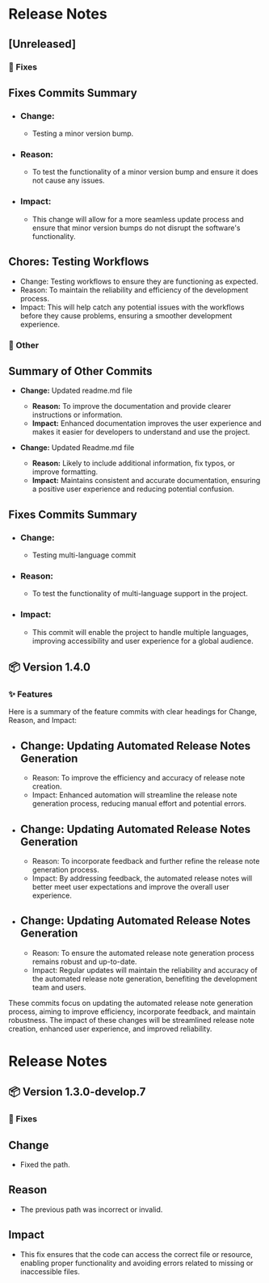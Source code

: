 # Release Notes

## [Unreleased]

### 🐛 Fixes

## Fixes Commits Summary

- ### Change: 
    - Testing a minor version bump.

- ### Reason: 
    - To test the functionality of a minor version bump and ensure it does not cause any issues.

- ### Impact: 
    - This change will allow for a more seamless update process and ensure that minor version bumps do not disrupt the software's functionality.

## Chores: Testing Workflows

- Change: Testing workflows to ensure they are functioning as expected.
- Reason: To maintain the reliability and efficiency of the development process.
- Impact: This will help catch any potential issues with the workflows before they cause problems, ensuring a smoother development experience.

### 🔖 Other

## Summary of Other Commits

- **Change:** Updated readme.md file
    - **Reason:** To improve the documentation and provide clearer instructions or information.
    - **Impact:** Enhanced documentation improves the user experience and makes it easier for developers to understand and use the project.

- **Change:** Updated Readme.md file
    - **Reason:** Likely to include additional information, fix typos, or improve formatting.
    - **Impact:** Maintains consistent and accurate documentation, ensuring a positive user experience and reducing potential confusion.

## Fixes Commits Summary

- ### Change: 
    - Testing multi-language commit 
- ### Reason: 
    - To test the functionality of multi-language support in the project. 
- ### Impact: 
    - This commit will enable the project to handle multiple languages, improving accessibility and user experience for a global audience.

## 📦 Version 1.4.0

### ✨ Features

Here is a summary of the feature commits with clear headings for Change, Reason, and Impact: 

- ## Change: Updating Automated Release Notes Generation
    - Reason: To improve the efficiency and accuracy of release note creation.
    - Impact: Enhanced automation will streamline the release note generation process, reducing manual effort and potential errors.

- ## Change: Updating Automated Release Notes Generation
    - Reason: To incorporate feedback and further refine the release note generation process.
    - Impact: By addressing feedback, the automated release notes will better meet user expectations and improve the overall user experience.

- ## Change: Updating Automated Release Notes Generation
    - Reason: To ensure the automated release note generation process remains robust and up-to-date.
    - Impact: Regular updates will maintain the reliability and accuracy of the automated release note generation, benefiting the development team and users.

These commits focus on updating the automated release note generation process, aiming to improve efficiency, incorporate feedback, and maintain robustness. The impact of these changes will be streamlined release note creation, enhanced user experience, and improved reliability.

# Release Notes

## 📦 Version 1.3.0-develop.7

### 🐛 Fixes

## Change
- Fixed the path.

## Reason
- The previous path was incorrect or invalid.

## Impact
- This fix ensures that the code can access the correct file or resource, enabling proper functionality and avoiding errors related to missing or inaccessible files.
